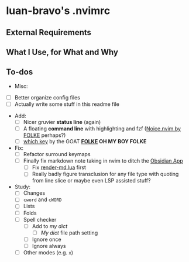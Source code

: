 # luan-bravo's .nvimrc

## External Requirements

## What I Use, for What and Why

## To-dos
- Misc:
- [ ] Better organize config files
- [ ] Actually write some stuff in this readme file
- Add:
    - [ ] Nicer gruvier **status line** (again)
    - [ ] A floating **command line** with highlighting and fzf ([Noice.nvim by FOLKE](https://github.com/folke/noice.nvim) perhaps?)
    - [ ] [which key](https://github.com/folke/which-key.nvim) by the GOAT **[FOLKE](https://github.com/folke) OH MY BOY FOLKE**
- Fix:
    - [ ] Refactor surround keymaps
    - [ ] Finally fix markdown note taking in nvim to ditch the [Obsidian App]()
        - [ ] Fix [render-md.lua](./lua/theprimeagen/unused/render-md.lua) first
        - [ ] Really badly figure transclusion for any file type with quoting from line slice or maybe even LSP assisted stuff?
- Study:
    - [ ] Changes
    - [ ] `cword` and `cWORD`
    - [ ] Lists
    - [ ] Folds
    - [ ] Spell checker
        - [ ] Add to *my dict*
            - [ ] *My dict* file path setting
        - [ ] Ignore once
        - [ ] Ignore always
    - [ ] Other modes (e.g. `x`)
